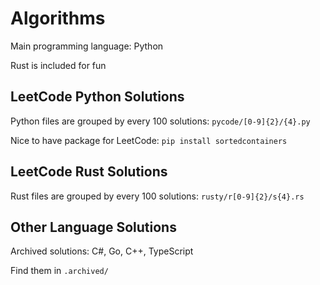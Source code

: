 # Algorithms
Main programming language: Python

Rust is included for fun

## LeetCode Python Solutions
Python files are grouped by every 100 solutions: ```pycode/[0-9]{2}/{4}.py```

Nice to have package for LeetCode: ```pip install sortedcontainers```

## LeetCode Rust Solutions
Rust files are grouped by every 100 solutions: ```rusty/r[0-9]{2}/s{4}.rs```

## Other Language Solutions

Archived solutions: C#, Go, C++, TypeScript

Find them in ```.archived/```

